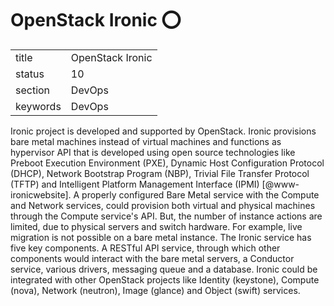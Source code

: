 # OpenStack Ironic :o:


|          |                      |
| -------- | -------------------- |
| title    | OpenStack Ironic     | 
| status   | 10                   |
| section  | DevOps               |
| keywords | DevOps               |



Ironic project is developed and supported by OpenStack. Ironic
provisions bare metal machines instead of virtual machines and
functions as hypervisor API that is developed using open source
technologies like Preboot Execution Environment (PXE), Dynamic Host
Configuration Protocol (DHCP), Network Bootstrap Program (NBP),
Trivial File Transfer Protocol (TFTP) and Intelligent Platform
Management Interface (IPMI) [@www-ironicwebsite]. A properly
configured Bare Metal service with the Compute and Network services,
could provision both virtual and physical machines through the Compute
service's API. But, the number of instance actions are limited, due to
physical servers and switch hardware. For example, live migration is
not possible on a bare metal instance. The Ironic service has five key
components. A RESTful API service, through which other components
would interact with the bare metal servers, a Conductor service,
various drivers, messaging queue and a database. Ironic could be
integrated with other OpenStack projects like Identity (keystone),
Compute (nova), Network (neutron), Image (glance) and Object (swift)
services.


     
